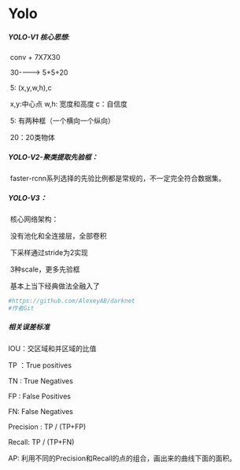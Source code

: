 # Yolo

##### YOLO-V1 核心思想:

​	conv + 7X7X30

​	30----> 5+5+20

​	5: (x,y,w,h),c

​	x,y:中心点	w,h: 宽度和高度	 c：自信度

​	5: 有两种框（一个横向一个纵向）

​	20：20类物体

##### YOLO-V2-聚类提取先验框：

​	faster-rcnn系列选择的先验比例都是常规的，不一定完全符合数据集。

##### YOLO-V3：

​	核心网络架构：

​			没有池化和全连接层，全部卷积

​			下采样通过stride为2实现

​			3种scale，更多先验框

​			基本上当下经典做法全融入了

```python
#https://github.com/AlexeyAB/darknet
#作者Git	
```



##### 相关误差标准

IOU：交区域和并区域的比值

TP ：True positives

TN :  True Negatives

FP :  False Positives	

FN:  False Negatives

Precision : TP / (TP+FP)

Recall: TP / (TP+FN)

AP: 利用不同的Precision和Recall的点的组合，画出来的曲线下面的面积。